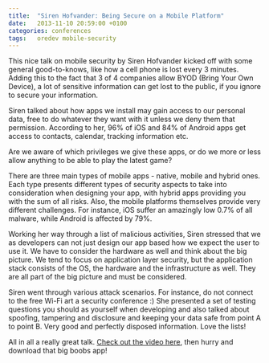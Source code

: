 ```yaml
---
title:  "Siren Hofvander: Being Secure on a Mobile Platform"
date: 	2013-11-10 20:59:00 +0100
categories: conferences
tags: 	oredev mobile-security
---
```



This nice talk on mobile security by Siren Hofvander kicked off with some general
good-to-knows, like how a cell phone is lost every 3 minutes. Adding this to the
fact that 3 of 4 companies allow BYOD (Bring Your Own Device), a lot of sensitive
information can get lost to the public, if you ignore to secure your information.

Siren talked about how apps we install may gain access to our personal data, free
to do whatever they want with it unless we deny them that permission. According to
her, 96% of iOS and 84% of Android apps get access to contacts, calendar, tracking
information etc. 

Are we aware of which privileges we give these apps, or do we more or less allow
anything to be able to play the latest game?

There are three main types of mobile apps - native, mobile and hybrid ones. Each
type presents different types of security aspects to take into consideration when
designing your app, with hybrid apps providing you with the sum of all risks. Also,
the mobile platforms themselves provide very different challenges. For instance,
iOS suffer an amazingly low 0.7% of all malware, while Android is affected by 79%.

Working her way through a list of malicious activities, Siren stressed that we as
developers can not just design our app based how we expect the user to use it. We
have to consider the hardware as well and think about the big picture. We tend to
focus on application layer security, but the application stack consists of the OS,
the hardware and the infrastructure as well. They are all part of the big picture
and must be considered.

Siren went through various attack scenarios. For instance, do not connect to the
free Wi-Fi art a security conference :) She presented a set of testing questions
you should as yourself when developing and also talked about spoofing, tampering
and disclosure and keeping your data safe from point A to point B. Very good and
perfectly disposed information. Love the lists!

All in all a really great talk. [Check out the video here](http://oredev.org/oredev2013/2013/videos.html),
then hurry and download that big boobs app!